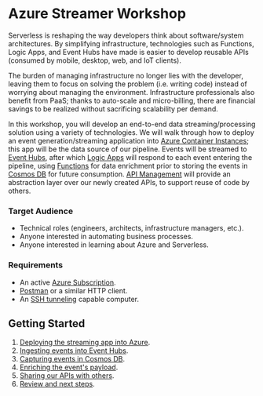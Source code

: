 # Azure Streamer Workshop

Serverless is reshaping the way developers think about software/system architectures. By simplifying infrastructure, technologies such as Functions, Logic Apps, and Event Hubs have made is easier to develop reusable APIs (consumed by mobile, desktop, web, and IoT clients).

The burden of managing infrastructure no longer lies with the developer, leaving them to focus on solving the problem (i.e. writing code) instead of worrying about managing the environment. Infrastructure professionals also benefit from PaaS; thanks to auto-scale and micro-billing, there are financial savings to be realized without sacrificing scalability per demand.

In this workshop, you will develop an end-to-end data streaming/processing solution using a variety of technologies. We will walk through how to deploy an event generation/streaming application into [Azure Container Instances](https://azure.microsoft.com/en-us/services/container-instances/); this app will be the data source of our pipeline. Events will be streamed to [Event Hubs](https://azure.microsoft.com/en-us/services/event-hubs/), after which [Logic Apps](https://azure.microsoft.com/en-us/services/logic-apps/) will respond to each event entering the pipeline, using [Functions](https://azure.microsoft.com/en-us/services/functions/) for data enrichment prior to storing the events in [Cosmos DB](https://azure.microsoft.com/en-us/services/cosmos-db/) for future consumption. [API Management](https://azure.microsoft.com/en-us/services/api-management/) will provide an abstraction layer over our newly created APIs, to support reuse of code by others.

### Target Audience
* Technical roles (engineers, architects, infrastructure managers, etc.).
* Anyone interested in automating business processes.
* Anyone interested in learning about Azure and Serverless.

### Requirements
* An active [Azure Subscription](https://azure.microsoft.com/en-us/free/).
* [Postman](https://www.getpostman.com) or a similar HTTP client.
* An [SSH tunneling](https://www.ssh.com/ssh/tunneling/) capable computer.

## Getting Started
1. [Deploying the streaming app into Azure](ACI.md).
1. [Ingesting events into Event Hubs](EventHubs.md).
1. [Capturing events in Cosmos DB](LogicApps.md).
1. [Enriching the event's payload](Functions.md).
1. [Sharing our APIs with others](APIM.md).
1. [Review and next steps](Review.md).
